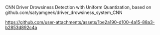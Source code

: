 CNN Driver Drowsiness Detection with Uniform Quantization, based on github.com/satyamgeek/driver_drowsiness_system_CNN





https://github.com/user-attachments/assets/1be2a190-d100-4a15-88a3-b2853d892c4a
